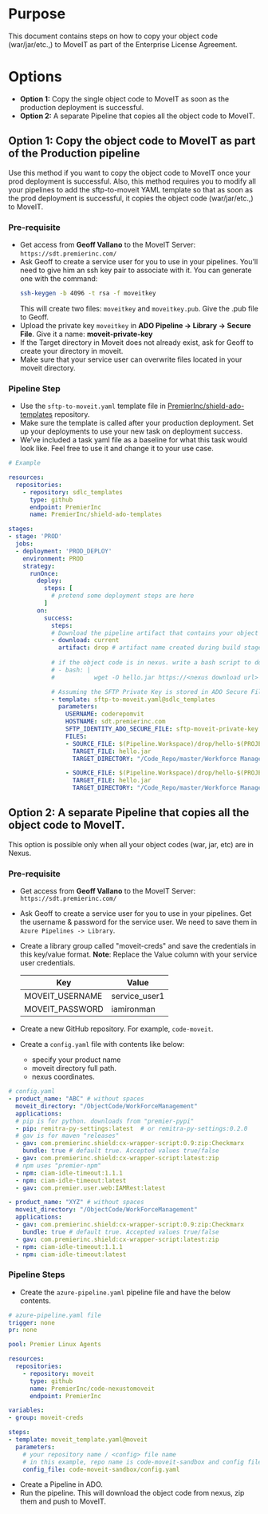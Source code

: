 # Purpose
This document contains steps on how to copy your object code (war/jar/etc.,) to MoveIT as part of the Enterprise License Agreement.

# Options
- **Option 1:** Copy the single object code to MoveIT as soon as the production deployment is successful. 
- **Option 2:** A separate Pipeline that copies all the object code to MoveIT.

## Option 1: Copy the object code to MoveIT as part of the Production pipeline
Use this method if you want to copy the object code to MoveIT once your prod deployment is successful.  Also, this method requires you to modify all your pipelines to add the sftp-to-moveit YAML template so that as soon as the prod deployment is successful, it copies the object code (war/jar/etc.,) to MoveIT.

### Pre-requisite
- Get access from **Geoff Vallano** to the MoveIT Server: `https://sdt.premierinc.com/`
- Ask Geoff to create a service user for you to use in your pipelines. You’ll need to give him an ssh key pair to associate with it. You can generate one with the command: 
  ```bash
  ssh-keygen -b 4096 -t rsa -f moveitkey
  ```
  This will create two files: `moveitkey` and `moveitkey.pub`. Give the .pub file to Geoff.
- Upload the private key `moveitkey` in **ADO Pipeline -> Library -> Secure File**. Give it a name: **moveit-private-key**
- If the Target directory in Moveit does not already exist, ask for Geoff to create your directory in moveit. 
- Make sure that your service user can overwrite files located in your moveit directory.

### Pipeline Step
- Use the `sftp-to-moveit.yaml` template file in [PremierInc/shield-ado-templates](https://github.com/PremierInc/shield-ado-templates) repository.
- Make sure the template is called after your production deployment. Set up your deployments to use your new task on deployment success.
- We’ve included a task yaml file as a baseline for what this task would look like. Feel free to use it and change it to your use case.  

```YAML
# Example

resources:
  repositories:
    - repository: sdlc_templates
      type: github
      endpoint: PremierInc
      name: PremierInc/shield-ado-templates

stages:
- stage: 'PROD'
  jobs:
  - deployment: 'PROD_DEPLOY'
    environment: PROD
    strategy:
      runOnce:
        deploy:
          steps: [
            # pretend some deployment steps are here
          ] 
        on:
          success:
            steps: 
            # Download the pipeline artifact that contains your object code. It stores in location $(Pipeline.Workspace)/drop
            - download: current
              artifact: drop # artifact name created during build stage
 
            # if the object code is in nexus. write a bash script to download it
            # - bash: |
            #           wget -O hello.jar https://<nexus download url>

            # Assuming the SFTP Private Key is stored in ADO Secure File in the name: "sftp-moveit-private-key"
            - template: sftp-to-moveit.yaml@sdlc_templates
              parameters:
                USERNAME: coderepomvit
                HOSTNAME: sdt.premierinc.com
                SFTP_IDENTITY_ADO_SECURE_FILE: sftp-moveit-private-key 
                FILES: 
                - SOURCE_FILE: $(Pipeline.Workspace)/drop/hello-$(PROJECT_VERSION).jar
                  TARGET_FILE: hello.jar
                  TARGET_DIRECTORY: "/Code_Repo/master/Workforce Management/OperationsAdvisor"

                - SOURCE_FILE: $(Pipeline.Workspace)/drop/hello-$(PROJECT_VERSION).jar
                  TARGET_FILE: hello.jar
                  TARGET_DIRECTORY: "/Code_Repo/master/Workforce Management/OperationsConsumer"
```

## Option 2: A separate Pipeline that copies all the object code to MoveIT.
This option is possible only when all your object codes (war, jar, etc) are in Nexus. 

### Pre-requisite
- Get access from **Geoff Vallano** to the MoveIT Server: `https://sdt.premierinc.com/`
- Ask Geoff to create a service user for you to use in your pipelines. Get the username & password for the service user. We need to save them in `Azure Pipelines -> Library`.
- Create a library group called "moveit-creds" and save the credentials in this key/value format. **Note**: Replace the Value column with your service user credentials. 

    | Key | Value |
    | --- | --- |
    | MOVEIT_USERNAME | service_user1 | 
    | MOVEIT_PASSWORD | iamironman |

- Create a new GitHub repository. For example, `code-moveit`.
- Create a `config.yaml` file with contents like below:
  - specify your product name
  - moveit directory full path. 
  - nexus coordinates. 
```YAML
# config.yaml
- product_name: "ABC" # without spaces
  moveit_directory: "/ObjectCode/WorkForceManagement"
  applications:
  # pip is for python. downloads from "premier-pypi"
  - pip: remitra-py-settings:latest  # or remitra-py-settings:0.2.0
  # gav is for maven "releases"
  - gav: com.premierinc.shield:cx-wrapper-script:0.9:zip:Checkmarx
    bundle: true # default true. Accepted values true/false
  - gav: com.premierinc.shield:cx-wrapper-script:latest:zip
  # npm uses "premier-npm"
  - npm: ciam-idle-timeout:1.1.1
  - npm: ciam-idle-timeout:latest
  - gav: com.premier.user.web:IAMRest:latest

- product_name: "XYZ" # without spaces
  moveit_directory: "/ObjectCode/WorkForceManagement"
  applications:
  - gav: com.premierinc.shield:cx-wrapper-script:0.9:zip:Checkmarx
    bundle: true # default true. Accepted values true/false
  - gav: com.premierinc.shield:cx-wrapper-script:latest:zip
  - npm: ciam-idle-timeout:1.1.1
  - npm: ciam-idle-timeout:latest
```

### Pipeline Steps
- Create the `azure-pipeline.yaml` pipeline file and have the below contents. 
```YAML
# azure-pipeline.yaml file
trigger: none 
pr: none 

pool: Premier Linux Agents

resources:
  repositories:
    - repository: moveit
      type: github
      name: PremierInc/code-nexustomoveit
      endpoint: PremierInc

variables:
- group: moveit-creds

steps:
- template: moveit_template.yaml@moveit
  parameters:
    # your repository name / <config> file name
    # in this example, repo name is code-moveit-sandbox and config file name is config.yaml
    config_file: code-moveit-sandbox/config.yaml
```
- Create a Pipeline in ADO. 
- Run the pipeline. This will download the object code from nexus, zip them and push to MoveIT. 